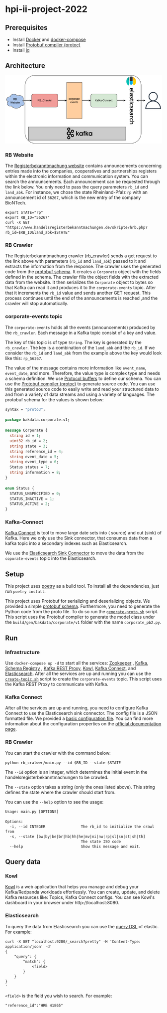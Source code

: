 # hpi-ii-project-2022

## Prerequisites

- Install [Docker](https://docs.docker.com/get-docker/) and [docker-compose](https://docs.docker.com/compose/install/)
- Install [Protobuf compiler (protoc)](https://grpc.io/docs/protoc-installation/)
- Install [jq](https://stedolan.github.io/jq/download/)

## Architecture

![](architecture.png)

### RB Website

The [Registerbekanntmachung website](https://www.handelsregisterbekanntmachungen.de/index.php?aktion=suche) contains
announcements concerning entries made into the companies, cooperatives and
partnerships registers within the electronic information and communication system. You can search the announcements.
Each announcement can be requested through the link below. You only need to pass the query parameters `rb_id`
and `land_abk`. For instance, we chose the state Rheinland-Pfalz `rp` with an announcement id of `56267`, which is the
new entry of the company BioNTech.

```shell
export STATE="rp" 
export RB_ID="56267"
curl -X GET  "https://www.handelsregisterbekanntmachungen.de/skripte/hrb.php?rb_id=$RB_ID&land_abk=$STATE"
```

### RB Crawler

The Registerbekanntmachung crawler (rb_crawler) sends a get request to the link above with parameters (`rb_id`
and `land_abk`)
passed to it and extracts the information from the response. The crawler uses the generated code from
the [protobuf schema](./proto/bakdata/corporate/v1/corporate.proto).
It creates a `Corporate` object with the fields defined in the schema. The crawler fills the object fields with the
extracted data from the website.
It then serializes the `Corporate` object to bytes so that Kafka can read it and produces it to the `corporate-events`
topic. After that it increments
the `rb_id` value and sends another GET request. This process continues until the end of the announcements is reached
,and the crawler will stop automatically.

### corporate-events topic

The `corporate-events` holds all the events (announcements) produced by the `rb_crawler`. Each message in a Kafka topic
consist of a key and value.

The key of this topic is of type `String`. The key is generated by the `rb_crawler`. The key
is a combination of the `land_abk` and the `rb_id`. If we consider the `rb_id` and `land_abk` from the example above the
key would look like this: `rp_56267`.

The value of the message contains more information like `event_name`, `event_date`, and more. Therefore, the value type
is complex type and needs a schema definition. We use [Protocol buffers](https://developers.google.com/protocol-buffers)
to define our schema. You can use the [Protobuf compiler (protoc)](https://grpc.io/docs/protoc-installation/) to
generate source code. You can use this generated source code to easily write and read your structured data to and
from a variety of data streams and using a variety of languages. The protobuf schema for the values is shown below:

```protobuf
syntax = "proto3";

package bakdata.corporate.v1;

message Corporate {
  string id = 1;
  uint32 rb_id = 2;
  string state = 3;
  string reference_id = 4;
  string event_date = 5;
  string event_type = 6;
  Status status = 7;
  string information = 8;
}

enum Status {
  STATUS_UNSPECIFIED = 0;
  STATUS_INACTIVE = 1;
  STATUS_ACTIVE = 2;
}
```

### Kafka-Connect

[Kafka Connect](https://docs.confluent.io/platform/current/connect/index.html) is tool to move large date sets into (
source) and out (sink) of Kafka. Here we only use the Sink connector, that consumes data from a kafka topic into a
secondary indexes such as Elasticsearch.

We use the [Elasticsearch Sink Connector](https://docs.confluent.io/kafka-connect-elasticsearch/current/overview.html)
to move the data from the `coporate-events` topic into the Elasticsearch.

## Setup

This project uses [poetry](https://python-poetry.org/) as a build tool.
To install all the dependencies, just run `poetry install`.

This project uses Protobuf for serializing and deserializing objects. We provided a
simple [protobuf schema](./proto/bakdata/corporate/v1/corporate.proto).
Furthermore, you need to generate the Python code from the proto file.
To do so run the [`generate-proto.sh`](./generate-proto.sh)
script.
This script uses the Protobuf compiler to generate the model class under the `build/gen/bakdata/corporate/v1` folder
with the name `corporate_pb2.py`.

## Run

### Infrastructure

Use `docker-compose up -d` to start all the services: [Zookeeper](https://zookeeper.apache.org/)
, [Kafka](https://kafka.apache.org/), [Schema
Registry](https://docs.confluent.io/platform/current/schema-registry/index.html)
, [Kafka REST Proxy]((https://github.com/confluentinc/kafka-rest)), [Kowl](https://github.com/redpanda-data/kowl),
[Kafka Connect](https://docs.confluent.io/platform/current/connect/index.html),
and [Elasticsearch](https://www.elastic.co/elasticsearch/).
After all the services are up and running you can use the [`create-topic.sh`](./rb_crawler/scripts/create-topic.sh)
script to create the `corporate-events` topic.
This script uses the Kafka REST Proxy to communicate with Kafka.

### Kafka Connect

After all the services are up and running, you need to configure Kafka Connect to use the Elasticsearch sink connector.
The config file is a JSON formatted file. We provided a [basic configuration file](./connect/elastic-sink.json).
You can find more information about the configuration properties on
the [official documentation page](https://docs.confluent.io/kafka-connect-elasticsearch/current/overview.html).

### RB Crawler
You can start the crawler with the command below:

```shell
python rb_cralwer/main.py --id $RB_ID --state $STATE
```
The `--id` option is an integer, which determines the initial event in the handelsregisterbekanntmachungen to be
crawled.

The `--state` option takes a string (only the ones listed above). This string defines the state where the crawler should
start from.

You can use the `--help` option to see the usage:
```
Usage: main.py [OPTIONS]

Options:
  -i, --id INTEGER                The rb_id to initialize the crawl from
  -s, --state [bw|by|be|br|hb|hh|he|mv|ni|nw|rp|sl|sn|st|sh|th]
                                  The state ISO code
  --help                          Show this message and exit.
```

## Query data

### Kowl

[Kowl](https://github.com/redpanda-data/kowl) is a web application that helps you manage and debug your Kafka/Redpanda
workloads effortlessly. You can create, update, and delete Kafka resources like: Topics, Kafka Connect configs.
You can see Kowl's dashboard in your browser under http://localhost:8080.

### Elasticsearch

To query the data from Elasticsearch you can use
the [query DSL](https://www.elastic.co/guide/en/elasticsearch/reference/7.17/query-dsl.html) of elastic. For example:

```shell
curl -X GET "localhost:9200/_search?pretty" -H 'Content-Type: application/json' -d'
{
    "query": {
        "match": {
            <field>
        }
    }
}
'
```

`<field>` is the field you wish to search. For example:

```
"reference_id":"HRB 41865"
```

